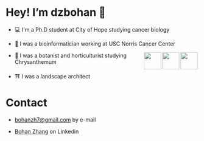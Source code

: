 # Hey! I’m dzbohan 👋

-  💻 I'm a Ph.D student at City of Hope studying cancer biology

-  🏥 I was a bioinformatician working at USC Norris Cancer Center

<img align='right' src="https://media.giphy.com/media/cwjOB4JKx78hu3ANgo/giphy.gif" width="45">

<img align='right' src="https://media.giphy.com/media/qEsxekoplHbEdjJ5Ec/giphy.gif" width="45">

<img align='right' src="https://media.giphy.com/media/FVyGT0XIOArLzcPPLN/giphy.gif" width="45">

-  🌼 I was a botanist and horticulturist studying Chrysanthemum

-  ⛩️ I was a landscape architect

# Contact

- bohanzh7@gmail.com by e-mail

- [Bohan Zhang](https://www.linkedin.com/in/bohan-zhang-a99137217/) on Linkedin 
